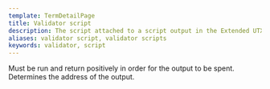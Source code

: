 ```yaml
---
template: TermDetailPage
title: Validator script
description: The script attached to a script output in the Extended UTXO model. 
aliases: validator script, validator scripts
keywords: validator, script
---
```


Must be run and return positively in order for the output to be spent. Determines the address of the output.